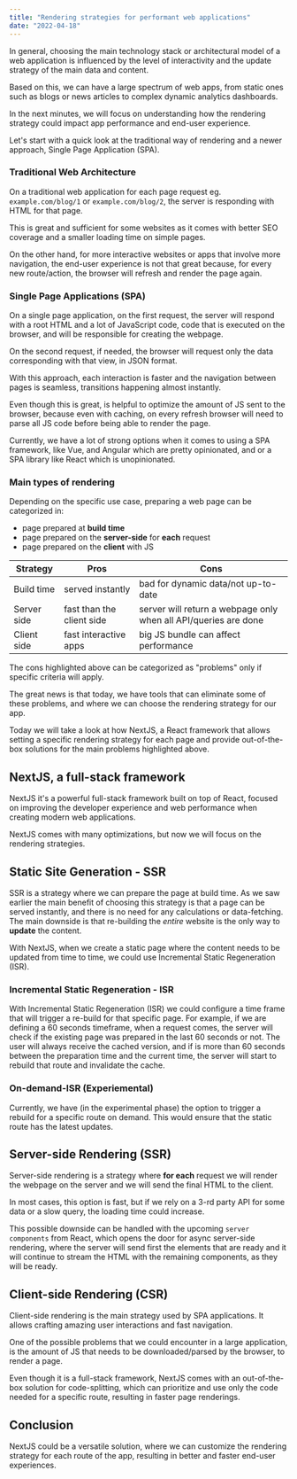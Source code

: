 ```yaml
---
title: "Rendering strategies for performant web applications"
date: "2022-04-18"
---
```


In general, choosing the main technology stack or architectural model of a web application is influenced by the level of interactivity and the update strategy of the main data and content.

Based on this, we can have a large spectrum of web apps, from static ones such as blogs or news articles to complex dynamic analytics dashboards.

In the next minutes, we will focus on understanding how the rendering strategy could impact app performance and end-user experience.

Let's start with a quick look at the traditional way of rendering and a newer approach, Single Page Application (SPA).

### Traditional Web Architecture

On a traditional web application for each page request eg. `example.com/blog/1` or `example.com/blog/2`, the server is responding with HTML for that page.

This is great and sufficient for some websites as it comes with better SEO coverage and a smaller loading time on simple pages.

On the other hand, for more interactive websites or apps that involve more navigation, the end-user experience is not that great because, for every new route/action, the browser will refresh and render the page again.


### Single Page Applications (SPA)
On a single page application, on the first request, the server will respond with a root HTML and a lot of JavaScript code, code that is executed on the browser, and will be responsible for creating the webpage.

On the second request, if needed, the browser will request only the data corresponding with that view, in JSON format.

With this approach, each interaction is faster and the navigation between pages is seamless, transitions happening almost instantly.

Even though this is great, is helpful to optimize the amount of JS sent to the browser, because even with caching, on every refresh browser will need to parse all JS code before being able to render the page.

Currently, we have a lot of strong options when it comes to using a SPA framework, like Vue, and Angular which are pretty opinionated, and or a SPA library like React which is unopinionated.

### Main types of rendering

Depending on the specific use case, preparing a web page can be categorized in:
- page prepared at __build time__
- page prepared on the __server-side__ for __each__ request
- page prepared on the __client__ with JS

| Strategy    | Pros                  | Cons
| ----------- | --------------------- | ----------------------------------- |
| Build time  | served instantly      | bad for dynamic data/not up-to-date |
| Server side | fast than the client side | server will return a webpage only when all API/queries are done|
| Client side | fast interactive apps | big JS bundle can affect performance|

The cons highlighted above can be categorized as "problems" only if specific criteria will apply.

The great news is that today, we have tools that can eliminate some of these problems, and where we can choose the rendering strategy for our app.

Today we will take a look at how NextJS, a React framework that allows setting a specific rendering strategy for each page and provide out-of-the-box solutions for the main problems highlighted above.

## NextJS, a full-stack framework

NextJS it's a powerful full-stack framework built on top of React, focused on improving the developer experience and web performance when creating modern web applications.

NextJS comes with many optimizations, but now we will focus on the rendering strategies.

## Static Site Generation - SSR

SSR is a strategy where we can prepare the page at build time. As we saw earlier the main benefit of choosing this strategy is that a page can be served instantly, and there is no need for any calculations or data-fetching.
The main downside is that re-building the _entire_ website is the only way to __update__ the content.

With NextJS, when we create a static page where the content needs to be updated from time to time, we could use Incremental Static Regeneration (ISR).

### Incremental Static Regeneration - ISR

With Incremental Static Regeneration (ISR) we could configure a time frame that will trigger a re-build for that specific page. For example, if we are defining a 60 seconds timeframe, when a request comes, the server will check if the existing page was prepared in the last 60 seconds or not. The user will always receive the cached version, and if is more than 60 seconds between the preparation time and the current time, the server will start to rebuild that route and invalidate the cache.

### On-demand-ISR (Experiemental)

Currently, we have (in the experimental phase) the option to trigger a rebuild for a specific route on demand. This would ensure that the static route has the latest updates.

## Server-side Rendering (SSR)

Server-side rendering is a strategy where __for each__ request we will render the webpage on the server and we will send the final HTML to the client.

In most cases, this option is fast, but if we rely on a 3-rd party API for some data or a slow query, the loading time could increase.

This possible downside can be handled with the upcoming `server components` from React, which opens the door for async server-side rendering, where the server will send first the elements that are ready and it will continue to stream the HTML with the remaining components, as they will be ready.


## Client-side Rendering (CSR)

Client-side rendering is the main strategy used by SPA applications. It allows crafting amazing user interactions and fast navigation.

One of the possible problems that we could encounter in a large application, is the amount of JS that needs to be downloaded/parsed by the browser, to render a page.

Even though it is a full-stack framework, NextJS comes with an out-of-the-box solution for code-splitting, which can prioritize and use only the code needed for a specific route, resulting in faster page renderings.

## Conclusion

NextJS could be a versatile solution, where we can customize the rendering strategy for each route of the app, resulting in better and faster end-user experiences.